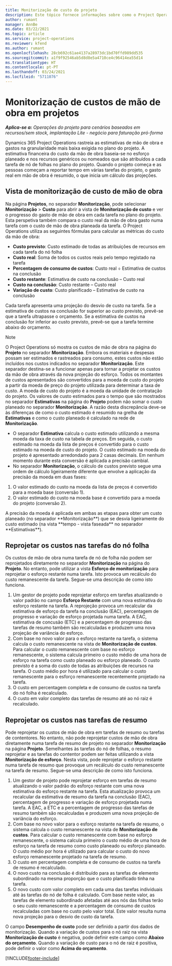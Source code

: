 ```yaml
---
title: Monitorização de custo do projeto
description: Este tópico fornece informações sobre como o Project Operations acompanha o progresso contra o custo da mão de obra e gastos num projeto.
author: rumant
manager: AnnBe
ms.date: 03/22/2021
ms.topic: article
ms.service: project-operations
ms.reviewer: kfend
ms.author: rumant
ms.openlocfilehash: 28cb692c61ae4137a28973dc1bd70ffd989dd535
ms.sourcegitcommit: a1f9f92546ab5d8d8e5a4710ce4c96414ea55d14
ms.translationtype: HT
ms.contentlocale: pt-PT
ms.lasthandoff: 03/24/2021
ms.locfileid: "5711076"
---
```

# <a name="labor-cost-tracking-on-projects"></a>Monitorização de custos de mão de obra em projetos

_**Aplica-se a:** Operações do projeto para cenários baseados em recursos/sem stock, implantação Lite - negócio para faturação pró-forma_

Dynamics 365 Project Operations rastreia as estimativas de mão de obra e gastos na granularidade mais baixa exigida no plano do projeto. A estimativa financeira do custo da mão de obra baseia-se no esforço planeado e nos recursos genéricos ou nomeados que são atribuídos a cada tarefa de nó de folhas no plano do projeto. Quando o projeto começa e as pessoas começam a reportar tempo em várias tarefas do projeto, o gasto real em mão de obra é resumido, o que inicia um cálculo das projeções.

## <a name="labor-cost-tracking-view"></a>Vista de monitorização de custo de mão de obra

Na página **Projetos**, no separador **Monitorização**, pode selecionar **Monitorização** > **Custo** para abrir a vista de **Monitorização de custo** e ver o progresso do gasto de mão de obra em cada tarefa no plano do projeto. Esta perspetiva também compara o custo real da mão de obra gasto numa tarefa com o custo de mão de obra planeada da tarefa. O Project Operations utiliza as seguintes fórmulas para calcular as métricas do custo da mão de obra:

- **Custo previsto**: Custo estimado de todas as atribuições de recursos em cada tarefa do nó folha
- **Custo real**: Soma de todos os custos reais pelo tempo registado na tarefa
- **Percentagem de consumo de custos**: Custo real ÷ Estimativa de custos na conclusão
- **Custo restante**: Estimativa de custo na conclusão – Custo real
- **Custo na conclusão**: Custo restante – Custo real
- **Variação de custo**: Custo planificado – Estimativa de custo na conclusão

Cada tarefa apresenta uma projeção do desvio de custo na tarefa. Se a estimativa de custos na conclusão for superior ao custo previsto, prevê-se que a tarefa ultrapasse o orçamento. Se a estimativa de custos na conclusão for inferior ao custo previsto, prevê-se que a tarefa termine abaixo do orçamento.

>[!NOTE]
> O Project Operations só mostra os custos de mão de obra na página do **Projeto** no separador **Monitorização**. Embora os materiais e despesas possam ser estimados e rastreados para consumo, estes custos não estão incluídos nos custos indicados no separador **Monitorização**. Este separador destina-se a funcionar apenas para tornar a projetar os custos da mão de obra através da nova projeção do esforço.
Todos os montantes de custos apresentados são convertidos para a moeda de custo do projeto a partir da moeda de preço do projeto utilizada para determinar a taxa de custo. A moeda de custo do projeto é a moeda da unidade de contratação do projeto. Os valores de custo estimados para o tempo que são mostrados no separador **Estimativas** na página do **Projeto** podem não somar o custo planeado no separador **Monitorização**. A razão desta discrepância deve-se às diferenças de como o custo estimado é resumido na grelha de **Estimativas** e como o custo planeado é calculado na rede de **Monitorização**. 
>
> - O separador **Estimativa** calcula o custo estimado utilizando a mesma moeda da taxa de custo na tabela de preços. Em seguida, o custo estimado na moeda da lista de preços é convertido para o custo estimado na moeda de custo do projeto. O custo estimado na moeda do projeto é apresentado arredondado para 2 casas decimais. Em nenhum momento durante esta conversão é aplicada a precisão cambial. 
> - No separador **Monitorização**, o cálculo de custos previsto segue uma ordem de cálculo ligeiramente diferente que envolve a aplicação da precisão da moeda em duas fases: 
   ><ol>
   ><li>O valor estimado do custo na moeda da lista de preços é convertido para a moeda base (conversão 1).</li>
   ><li>O valor estimado do custo na moeda base é convertido para a moeda do projeto (conversão 2). </li>
   ></ol>
   >A precisão da moeda é aplicada em ambas as etapas para obter um custo planeado (no separador **Monitorização**) que se desvia ligeiramente do custo estimado (na vista **tempo - vista faseada** no separador **Estimativas**). 
   
## <a name="reprojecting-costs-on-leaf-node-tasks"></a>Reprojetar os custos nas tarefas do nó folha

Os custos de mão de obra numa tarefa de nó de folha não podem ser reprojetados diretamente no separador **Monitorização** na página do **Projeto**. No entanto, pode utilizar a vista **Esforço de monitorização** para reprojetar o esforço restante numa tarefa. Isto provoca um recálculo do custo remanescente da tarefa. Segue-se uma descrição de como isto funciona.

1. Um gestor de projeto pode reprojetar esforço em tarefas atualizando o valor padrão no campo **Esforço Restante** com uma nova estimativa do esforço restante na tarefa. A reprojeção provoca um recalcular da estimativa de esforço da tarefa na conclusão (EAC), percentagem de progresso e variação de esforço projetada numa tarefa. A EAC, estimativa de concusão (ETC) e a percentagem de progresso das tarefas de resumo também são recalculadas e produzem uma nova projeção de variância do esforço.
2. Com base no novo valor para o esforço restante na tarefa, o sistema calcula o custo remanescente na vista de **Monitorização de custos**. Para calcular o custo remanescente com base no esforço remanescente, o sistema calcula primeiro o custo médio de uma hora de esforço na tarefa como custo planeado ou esforço planeado. O custo previsto é a soma do custo de todas as atribuições de recursos na tarefa. O custo médio por hora é utilizado para calcular o custo remanescente para o esforço remanescente recentemente projetado na tarefa.
3. O custo em percentagem completa e de consumo de custos na tarefa do nó folha é recalculado.
4. O custo em valor completo das tarefas de resumo até ao nó raiz é recalculado.

## <a name="reprojecting-costs-on-summary-tasks"></a>Reprojetar os custos nas tarefas de resumo

Pode reprojetar os custos de mão de obra em tarefas de resumo ou tarefas de contentores. No entanto, não pode reprojetar custos de mão de obra diretamente numa tarefa de resumo de projeto no separador **Monitorização** na página **Projeto**. Semelhantes às tarefas do nó de folhas, o resumo reprojetar e as tarefas do contentor podem ser feitas utilizando a vista **Monitorização de esforço**. Nesta vista, pode reprojetar o esforço restante numa tarefa de resumo que provoque um recálculo do custo remanescente na tarefa de resumo. Segue-se uma descrição de como isto funciona.

1. Um gestor de projeto pode reprojetar esforço em tarefas de resumo atualizando o valor padrão do esforço restante com uma nova estimativa do esforço restante na tarefa. Esta atualização provoca um recalcular da estimativa de resumo da tarefa na conclusão (EAC), percentagem de progresso e variação de esforço projetada numa tarefa. A EAC, a ETC e a percentagem de progresso das tarefas de resumo também são recalculadas e produzem uma nova projeção de variância do esforço.
2. Com base no novo valor para o esforço restante na tarefa de resumo, o sistema calcula o custo remanescente na vista de **Monitorização de custos**. Para calcular o custo remanescente com base no esforço remanescente, o sistema calcula primeiro o custo médio de uma hora de esforço na tarefa de resumo como custo planeado ou esforço planeado. O custo médio por hora é utilizado para calcular o custo do novo esforço remanescente projetado na tarefa de resumo.
3. O custo em percentagem completa e de consumo de custos na tarefa de resumo é recalculado.
4. O novo custo na conclusão é distribuído para as tarefas de elemento subordinado na mesma proporção que o custo planificado tinha na tarefa.
5. O novo custo com valor completo em cada uma das tarefas individuais até às tarefas do nó de folha é calculado. Com base neste valor, as tarefas de elemento subordinado afetadas até aos nós das folhas terão o seu custo remanescente e a percentagem de consumo de custos recalculadas com base no custo pelo valor total. Este valor resulta numa nova projeção para o desvio de custo da tarefa. 


O campo **Desempenho de custo** pode ser definido a partir dos dados de monitorização. Quando a variação de custos para o nó raiz na vista **Monitorização de custo** é negativa, pode definir este campo como **Abaixo do orçamento**. Quando a variação de custo para o nó de raiz é positiva, pode definir o valor como **Acima do orçamento**.


[!INCLUDE[footer-include](../includes/footer-banner.md)]
